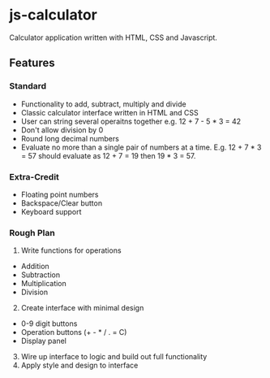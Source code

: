 # js-calculator

Calculator application written with HTML, CSS and Javascript.

## Features

### Standard

- Functionality to add, subtract, multiply and divide
- Classic calculator interface written in HTML and CSS
- User can string several operaitns together e.g. 12 + 7 - 5 * 3 = 42
- Don't allow division by 0
- Round long decimal numbers
- Evaluate no more than a single pair of numbers at a time. E.g. 12 + 7 * 3 = 57 should evaluate as 12 + 7 = 19 then 19 * 3 = 57.

### Extra-Credit

- Floating point numbers
- Backspace/Clear button
- Keyboard support

### Rough Plan

1. Write functions for operations
  - Addition
  - Subtraction
  - Multiplication
  - Division
2. Create interface with minimal design
  - 0-9 digit buttons
  - Operation buttons (+ - * / . = C)
  - Display panel
3. Wire up interface to logic and build out full functionality
4. Apply style and design to interface